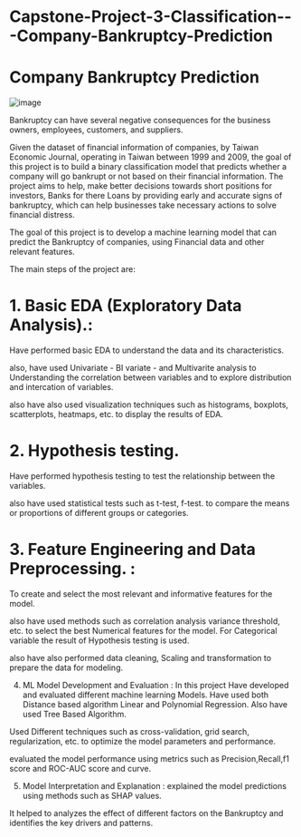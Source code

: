 # Capstone-Project-3-Classification---Company-Bankruptcy-Prediction
# Company Bankruptcy Prediction

![image](https://github.com/Monish-T/Capstone-Project-3-Classification---Company-Bankruptcy-Prediction/assets/131141881/f1a57c4f-48a0-43dc-830a-5370f9ae6e5a)

Bankruptcy can have several negative consequences for the business owners, employees, customers, and suppliers.

Given the dataset of financial information of companies, by Taiwan Economic Journal, operating in Taiwan between 1999 and 2009, the goal of this project is to build a binary classification model that predicts whether a company will go bankrupt or not based on their financial information. The project aims to help, make better decisions towards short positions for investors, Banks for there Loans by providing early and accurate signs of bankruptcy, which can help businesses take necessary actions to solve financial distress.

The goal of this project is to develop a machine learning model that can predict the Bankruptcy of companies, using Financial data and other relevant features.

The main steps of the project are:

# 1. Basic EDA (Exploratory Data Analysis).: 
Have performed basic EDA to understand the data and its characteristics.

 also, have used Univariate - BI variate - and Multivarite analysis to Understanding the correlation between variables and to explore distribution and intercation of variables.

 also have also used visualization techniques such as histograms, boxplots, scatterplots, heatmaps, etc. to display the results of EDA.

# 2. Hypothesis testing. 
Have performed hypothesis testing to test the relationship between the variables. 

  also have used statistical tests such as t-test, f-test. to compare the means or proportions of different groups or categories.


# 3. Feature Engineering and Data Preprocessing. : 
To create and select the most relevant and informative features for the model. 

  also have used methods such as correlation analysis variance threshold, etc. to select the best Numerical features for the model. For Categorical variable the result of Hypothesis testing is used.

  also have also performed data cleaning, Scaling and transformation to prepare the data for modeling.

4. ML Model Development and Evaluation : In this project Have developed and evaluated different machine learning Models. Have used both Distance based algorithm Linear and Polynomial Regression. Also have used Tree Based Algorithm. 

  Used Different techniques such as cross-validation, grid search, regularization, etc. to optimize the model parameters and performance.

  evaluated the model performance using metrics such as Precision,Recall,f1 score and ROC-AUC score and curve.

5. Model Interpretation and Explanation : explained the model predictions using methods such as SHAP values.

  It helped to analyzes the effect of different factors on the Bankruptcy and identifies the key drivers and patterns.
